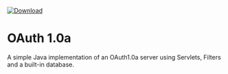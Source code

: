 [ ![Download](https://api.bintray.com/packages/pageseeder/maven/oauth/images/download.svg) ](https://bintray.com/pageseeder/maven/oauth/_latestVersion)

# OAuth 1.0a

A simple Java implementation of an OAuth1.0a server using Servlets, Filters and a built-in database.
